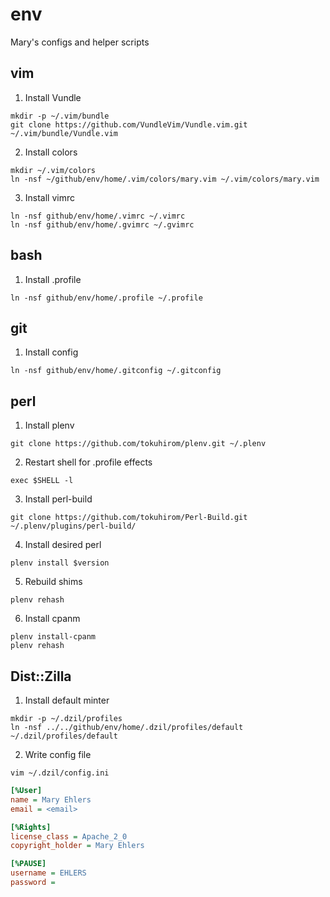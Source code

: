 # env
Mary's configs and helper scripts

## vim

1. Install Vundle

```shell
mkdir -p ~/.vim/bundle
git clone https://github.com/VundleVim/Vundle.vim.git ~/.vim/bundle/Vundle.vim
```

2. Install colors

```shell
mkdir ~/.vim/colors
ln -nsf ~/github/env/home/.vim/colors/mary.vim ~/.vim/colors/mary.vim
```

3. Install vimrc

```shell
ln -nsf github/env/home/.vimrc ~/.vimrc
ln -nsf github/env/home/.gvimrc ~/.gvimrc
```

## bash

1. Install .profile

```shell
ln -nsf github/env/home/.profile ~/.profile
```

## git

1. Install config

```shell
ln -nsf github/env/home/.gitconfig ~/.gitconfig
```

## perl

1. Install plenv

```shell
git clone https://github.com/tokuhirom/plenv.git ~/.plenv
```

2. Restart shell for .profile effects

```shell
exec $SHELL -l
```

3. Install perl-build

```shell
git clone https://github.com/tokuhirom/Perl-Build.git ~/.plenv/plugins/perl-build/
```

4. Install desired perl

```shell
plenv install $version
```

5. Rebuild shims

```shell
plenv rehash
```

6. Install cpanm

```shell
plenv install-cpanm
plenv rehash
```

## Dist::Zilla

1. Install default minter

```shell
mkdir -p ~/.dzil/profiles
ln -nsf ../../github/env/home/.dzil/profiles/default ~/.dzil/profiles/default
```

2. Write config file

```shell
vim ~/.dzil/config.ini
```

```ini
[%User]
name = Mary Ehlers
email = <email>

[%Rights]
license_class = Apache_2_0
copyright_holder = Mary Ehlers

[%PAUSE]
username = EHLERS
password =
```
